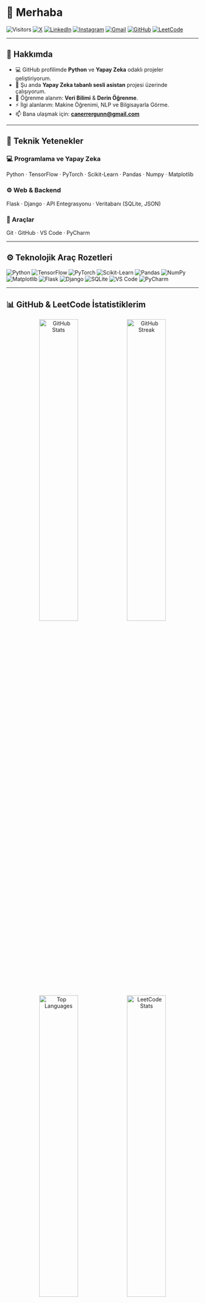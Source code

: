# 👋 Merhaba

![Visitors](https://img.shields.io/badge/Visitors-1387-brightgreen?style=flat-square)
[![X](https://img.shields.io/badge/X-000000?style=flat-square&logo=x&logoColor=white)](https://x.com/devseu)
[![LinkedIn](https://img.shields.io/badge/LinkedIn-0077B5?style=flat-square&logo=linkedin&logoColor=white)](https://www.linkedin.com/in/devseu/)
[![Instagram](https://img.shields.io/badge/Instagram-E4405F?style=flat-square&logo=instagram&logoColor=white)](https://instagram.com/devseu)
[![Gmail](https://img.shields.io/badge/Email-D14836?style=flat-square&logo=gmail&logoColor=white)](mailto:canerrergunn@gmail.com)
[![GitHub](https://img.shields.io/github/followers/canerergun?label=Takip%20Et&style=social)](https://github.com/canerergun)
[![LeetCode](https://img.shields.io/badge/LeetCode-FFA116?style=flat-square&logo=LeetCode&logoColor=white)](https://leetcode.com/canerergun)

---

## 🧠 Hakkımda

- 💻 GitHub profilimde **Python** ve **Yapay Zeka** odaklı projeler geliştiriyorum.  
- 🔭 Şu anda **Yapay Zeka tabanlı sesli asistan** projesi üzerinde çalışıyorum.  
- 🌱 Öğrenme alanım: **Veri Bilimi** & **Derin Öğrenme**.  
- ⚡ İlgi alanlarım: Makine Öğrenimi, NLP ve Bilgisayarla Görme.  
- 📫 Bana ulaşmak için: **[canerrergunn@gmail.com](mailto:canerrergunn@gmail.com)**  

---

## 🧩 Teknik Yetenekler

### 💻 Programlama ve Yapay Zeka
Python · TensorFlow · PyTorch · Scikit-Learn · Pandas · Numpy · Matplotlib

### ⚙️ Web & Backend
Flask · Django · API Entegrasyonu · Veritabanı (SQLite, JSON)

### 🧰 Araçlar
Git · GitHub · VS Code · PyCharm

---

## ⚙️ Teknolojik Araç Rozetleri

![Python](https://img.shields.io/badge/Python-3776AB?style=for-the-badge&logo=Python&logoColor=white)
![TensorFlow](https://img.shields.io/badge/TensorFlow-FF6F00?style=for-the-badge&logo=TensorFlow&logoColor=white)
![PyTorch](https://img.shields.io/badge/PyTorch-EE4C2C?style=for-the-badge&logo=PyTorch&logoColor=white)
![Scikit-Learn](https://img.shields.io/badge/Scikit--Learn-F7931E?style=for-the-badge&logo=scikit-learn&logoColor=white)
![Pandas](https://img.shields.io/badge/Pandas-150458?style=for-the-badge&logo=pandas&logoColor=white)
![NumPy](https://img.shields.io/badge/Numpy-013243?style=for-the-badge&logo=numpy&logoColor=white)
![Matplotlib](https://img.shields.io/badge/Matplotlib-11557c?style=for-the-badge&logo=plotly&logoColor=white)
![Flask](https://img.shields.io/badge/Flask-000000?style=for-the-badge&logo=flask&logoColor=white)
![Django](https://img.shields.io/badge/Django-092E20?style=for-the-badge&logo=django&logoColor=white)
![SQLite](https://img.shields.io/badge/SQLite-003B57?style=for-the-badge&logo=sqlite&logoColor=white)
![VS Code](https://img.shields.io/badge/VS%20Code-0078D4?style=for-the-badge&logo=visual-studio-code&logoColor=white)
![PyCharm](https://img.shields.io/badge/PyCharm-21D789?style=for-the-badge&logo=pycharm&logoColor=white)

---

## 📊 GitHub & LeetCode İstatistiklerim

<p align="center">
  <img src="https://github-readme-stats.vercel.app/api?username=canerergun&show_icons=true&theme=tokyonight" width="45%" alt="GitHub Stats" />
  <img src="https://github-readme-streak-stats-eight.vercel.app?user=canerergun&theme=tokyonight" width="45%" alt="GitHub Streak" />
</p>

<p align="center">
  <img src="https://github-readme-stats.vercel.app/api/top-langs/?username=canerergun&layout=compact&theme=tokyonight" width="45%" alt="Top Languages" />
  <img src="https://leetcard.jacoblin.cool/canerergun?theme=dark&font=Fira%20Code&ext=activity" width="45%" alt="LeetCode Stats" />
</p>

---

## 🚀 Hedeflerim

- 🤖 Kendi **yapay zeka asistanımı** geliştirmek  
- 📚 **Veri bilimi** alanında uzmanlaşmak  
- 🌍 Açık kaynak projelere aktif katkı sağlamak  
- 🧩 LeetCode üzerinde algoritma becerilerimi geliştirmek  

---

⭐ **Eğer projelerimi beğendiysen, destek olmak için bir yıldız bırakmayı unutma!** ⭐
